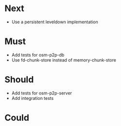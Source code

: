 # Next

- Use a persistent leveldown implementation

# Must

- Add tests for osm-p2p-db
- Use fd-chunk-store instead of memory-chunk-store

# Should

- Add tests for osm-p2p-server
- Add integration tests

# Could